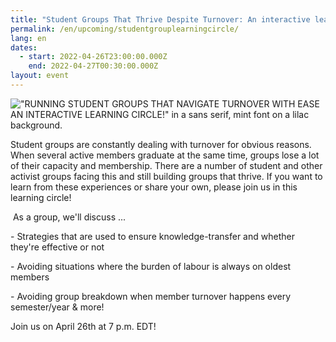 ```yaml
---
title: "Student Groups That Thrive Despite Turnover: An interactive learning circle!"
permalink: /en/upcoming/studentgrouplearningcircle/
lang: en
dates:
  - start: 2022-04-26T23:00:00.000Z
    end: 2022-04-27T00:30:00.000Z
layout: event
---
```

<!--StartFragment-->

!["RUNNING STUDENT GROUPS THAT NAVIGATE TURNOVER WITH EASE AN INTERACTIVE LEARNING CIRCLE!" in a sans serif, mint font on a lilac background.](/media/4.png)

Student groups are constantly dealing with turnover for obvious reasons. When several active members graduate at the same time, groups lose a lot of their capacity and membership. There are a number of student and other activist groups facing this and still building groups that thrive. If you want to learn from these experiences or share your own, please join us in this learning circle!



 As a group, we'll discuss ... 

\- Strategies that are used to ensure knowledge-transfer and whether they're effective or not

\- Avoiding situations where the burden of labour is always on oldest members

\- Avoiding group breakdown when member turnover happens every semester/year & more!



Join us on April 26th at 7 p.m. EDT!



<!--EndFragment-->